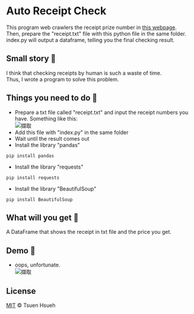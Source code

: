 # Auto Receipt Check
This program web crawlers the receipt prize number in [this webpage](https://invoice.etax.nat.gov.tw/).  
Then, prepare the "receipt.txt" file with this python file in the same folder.  
index.py will output a dataframe, telling you the final checking result.  
  
## Small story :speech_balloon:
I think that checking receipts by human is such a waste of time.  
Thus, I wrote a program to solve this problem.  
  
## Things you need to do :open_book:
* Prepare a txt file called "receipt.txt" and input the receipt numbers you have. Something like this:    
![擷取](https://user-images.githubusercontent.com/78197510/131345936-37608da5-14f8-44b4-860f-db7b616d3bd7.PNG)
* Add this file with "index.py" in the same folder
* Wait until the result comes out
* Install the library "pandas"
```
pip install pandas
```
* Install the library "requests"
```
pip install requests
```
* Install the library "BeautifulSoup"
```
pip install BeautifulSoup
```
  
## What will you get :icecream:
A DataFrame that shows the receipt in txt file and the price you get.  
  
## Demo :eyes:
* oops, unfortunate.  
![擷取](https://user-images.githubusercontent.com/78197510/131346146-a4ab8833-cfdd-4a44-8ed3-52cf8a531e5a.PNG)  
  
## License
[MIT](LICENSE) © Tsuen Hsueh

